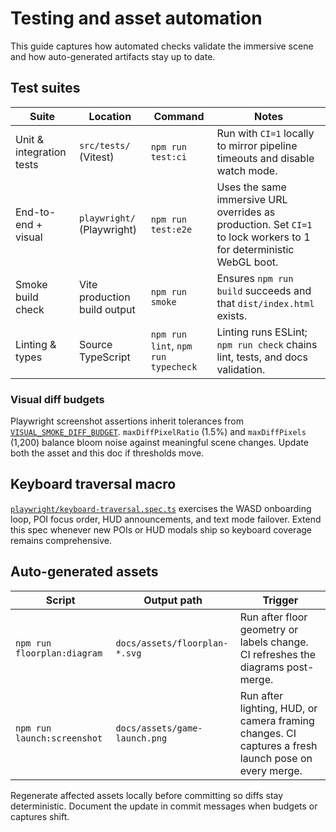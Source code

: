 # Testing and asset automation

This guide captures how automated checks validate the immersive scene and how
auto-generated artifacts stay up to date.

## Test suites

| Suite                    | Location                     | Command                             | Notes                                                                                                              |
| ------------------------ | ---------------------------- | ----------------------------------- | ------------------------------------------------------------------------------------------------------------------ |
| Unit & integration tests | `src/tests/` (Vitest)        | `npm run test:ci`                   | Run with `CI=1` locally to mirror pipeline timeouts and disable watch mode.                                        |
| End-to-end + visual      | `playwright/` (Playwright)   | `npm run test:e2e`                  | Uses the same immersive URL overrides as production. Set `CI=1` to lock workers to 1 for deterministic WebGL boot. |
| Smoke build check        | Vite production build output | `npm run smoke`                     | Ensures `npm run build` succeeds and that `dist/index.html` exists.                                                |
| Linting & types          | Source TypeScript            | `npm run lint`, `npm run typecheck` | Linting runs ESLint; `npm run check` chains lint, tests, and docs validation.                                      |

### Visual diff budgets

Playwright screenshot assertions inherit tolerances from
[`VISUAL_SMOKE_DIFF_BUDGET`](../../src/assets/performance.ts). `maxDiffPixelRatio`
(1.5%) and `maxDiffPixels` (1,200) balance bloom noise against meaningful scene
changes. Update both the asset and this doc if thresholds move.

## Keyboard traversal macro

[`playwright/keyboard-traversal.spec.ts`](../../playwright/keyboard-traversal.spec.ts)
exercises the WASD onboarding loop, POI focus order, HUD announcements, and text
mode failover. Extend this spec whenever new POIs or HUD modals ship so keyboard
coverage remains comprehensive.

## Auto-generated assets

| Script                      | Output path                   | Trigger                                                                                             |
| --------------------------- | ----------------------------- | --------------------------------------------------------------------------------------------------- |
| `npm run floorplan:diagram` | `docs/assets/floorplan-*.svg` | Run after floor geometry or labels change. CI refreshes the diagrams post-merge.                    |
| `npm run launch:screenshot` | `docs/assets/game-launch.png` | Run after lighting, HUD, or camera framing changes. CI captures a fresh launch pose on every merge. |

Regenerate affected assets locally before committing so diffs stay deterministic.
Document the update in commit messages when budgets or captures shift.
